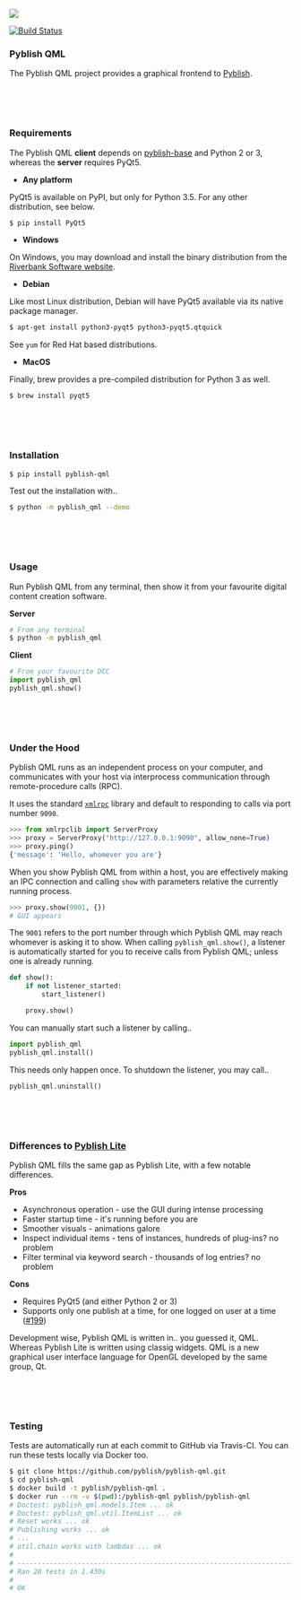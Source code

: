 
![](https://cloud.githubusercontent.com/assets/2152766/16178722/30c3d28c-3648-11e6-8361-84f04113af4b.gif)

[![Build Status](https://travis-ci.org/pyblish/pyblish-qml.svg?branch=master)](https://travis-ci.org/pyblish/pyblish-qml)

### Pyblish QML

The Pyblish QML project provides a graphical frontend to [Pyblish](http://pyblish.com).

<br>
<br>
<br>

### Requirements

The Pyblish QML **client** depends on [pyblish-base](https://github.com/pyblish/pyblish-base) and Python 2 or 3, whereas the **server** requires PyQt5.

- **Any platform** 
 
 PyQt5 is available on PyPI, but only for Python 3.5. For any other distribution, see below.

 ```bash
$ pip install PyQt5
```

- **Windows**

 On Windows, you may download and install the binary distribution from the [Riverbank Software website](https://www.riverbankcomputing.com/software/pyqt/download5).

- **Debian**

 Like most Linux distribution, Debian will have PyQt5 available via its native package manager.

 ```bash
$ apt-get install python3-pyqt5 python3-pyqt5.qtquick
```

 See `yum` for Red Hat based distributions.

- **MacOS**

 Finally, brew provides a pre-compiled distribution for Python 3 as well.

 ```bash
$ brew install pyqt5
```

<br>
<br>
<br>

### Installation

```bash
$ pip install pyblish-qml
```

Test out the installation with..

```bash
$ python -m pyblish_qml --demo
```

<br>
<br>
<br>

### Usage

Run Pyblish QML from any terminal, then show it from your favourite digital content creation software.

**Server**

```bash
# From any terminal
$ python -m pyblish_qml
```

**Client**

```python
# From your favourite DCC
import pyblish_qml
pyblish_qml.show()
```

<br>
<br>
<br>

### Under the Hood

Pyblish QML runs as an independent process on your computer, and communicates with your host via interprocess communication through remote-procedure calls (RPC).

It uses the standard [`xmlrpc`](https://docs.python.org/2/library/xmlrpclib.html) library and default to responding to calls via port number `9090`.

```python
>>> from xmlrpclib import ServerProxy
>>> proxy = ServerProxy("http://127.0.0.1:9090", allow_none=True)
>>> proxy.ping()
{'message': 'Hello, whomever you are'}
```

When you show Pyblish QML from within a host, you are effectively making an IPC connection and calling `show` with parameters relative the currently running process.

```python
>>> proxy.show(9001, {})
# GUI appears
```

The `9001` refers to the port number through which Pyblish QML may reach whomever is asking it to show. When calling `pyblish_qml.show()`, a listener is automatically started for you to receive calls from Pyblish QML; unless one is already running.

```python
def show():
    if not listener_started:
        start_listener()

    proxy.show()
```

You can manually start such a listener by calling..

```python
import pyblish_qml
pyblish_qml.install()
```

This needs only happen once. To shutdown the listener, you may call..

```python
pyblish_qml.uninstall()
```

<br>
<br>
<br>

### Differences to [Pyblish Lite](https://github.com/mottosso/pyblish-lite)

Pyblish QML fills the same gap as Pyblish Lite, with a few notable differences.

**Pros**

- Asynchronous operation - use the GUI during intense processing
- Faster startup time - it's running before you are
- Smoother visuals - animations galore
- Inspect individual items - tens of instances, hundreds of plug-ins? no problem
- Filter terminal via keyword search - thousands of log entries? no problem

**Cons**

- Requires PyQt5 (and either Python 2 or 3)
- Supports only one publish at a time, for one logged on user at a time ([#199](https://github.com/pyblish/pyblish-qml/issues/199))

Development wise, Pyblish QML is written in.. you guessed it, QML. Whereas Pyblish Lite is written using classig widgets. QML is a new graphical user interface language for OpenGL developed by the same group, Qt.

<br>
<br>
<br>

### Testing

Tests are automatically run at each commit to GitHub via Travis-CI. You can run these tests locally via Docker too.

```bash
$ git clone https://github.com/pyblish/pyblish-qml.git
$ cd pyblish-qml
$ docker build -t pyblish/pyblish-qml .
$ docker run --rm -v $(pwd):/pyblish-qml pyblish/pyblish-qml
# Doctest: pyblish_qml.models.Item ... ok
# Doctest: pyblish_qml.util.ItemList ... ok
# Reset works ... ok
# Publishing works ... ok
# ...
# util.chain works with lambdas ... ok
# 
# ----------------------------------------------------------------------
# Ran 20 tests in 1.430s
# 
# OK
```
